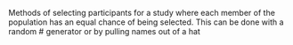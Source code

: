 Methods of selecting participants for a study where each member of the population has an equal chance of being selected. This can be done with a random # generator or by pulling names out of a hat